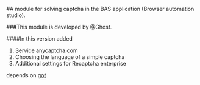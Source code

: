 #A module for solving captcha in the BAS application (Browser automation studio).

###This module is developed by @Ghost.

####In this version added

1. Service anycaptcha.com
2. Choosing the language of a simple captcha
3. Additional settings for Recaptcha enterprise

depends on [got](https://github.com/liteCarma/bas-got)